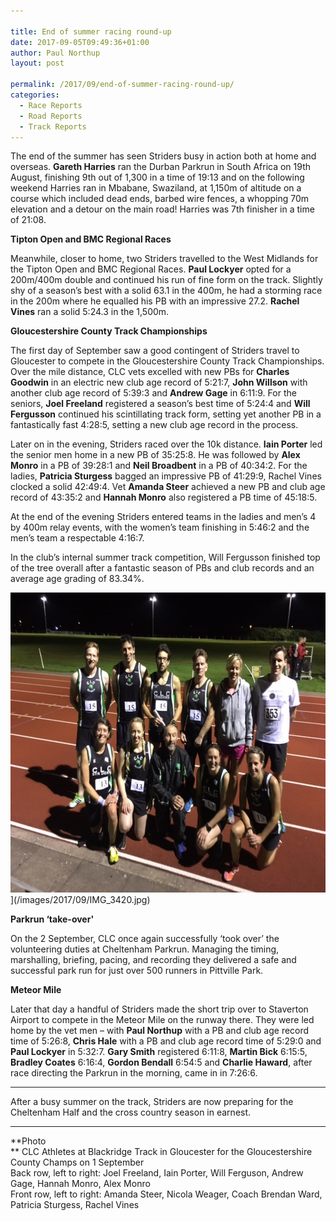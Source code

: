 ```yaml
---

title: End of summer racing round-up
date: 2017-09-05T09:49:36+01:00
author: Paul Northup
layout: post

permalink: /2017/09/end-of-summer-racing-round-up/
categories:
  - Race Reports
  - Road Reports
  - Track Reports
---
```

The end of the summer has seen Striders busy in action both at home and overseas. **Gareth Harries** ran the Durban Parkrun in South Africa on 19th August, finishing 9th out of 1,300 in a time of 19:13 and on the following weekend Harries ran in Mbabane, Swaziland, at 1,150m of altitude on a course which included dead ends, barbed wire fences, a whopping 70m elevation and a detour on the main road! Harries was 7th finisher in a time of 21:08.

**Tipton Open and BMC Regional Races**

Meanwhile, closer to home, two Striders travelled to the West Midlands for the Tipton Open and BMC Regional Races. **Paul Lockyer** opted for a 200m/400m double and continued his run of fine form on the track. Slightly shy of a season’s best with a solid 63.1 in the 400m, he had a storming race in the 200m where he equalled his PB with an impressive 27.2. **Rachel Vines** ran a solid 5:24.3 in the 1,500m.

**Gloucestershire County Track Championships**

The first day of September saw a good contingent of Striders travel to Gloucester to compete in the Gloucestershire County Track Championships. Over the mile distance, CLC vets excelled with new PBs for **Charles Goodwin** in an electric new club age record of 5:21:7, **John Willson** with another club age record of 5:39:3 and **Andrew Gage** in 6:11:9. For the seniors, **Joel Freeland** registered a season’s best time of 5:24:4 and **Will Fergusson** continued his scintillating track form, setting yet another PB in a fantastically fast 4:28:5, setting a new club age record in the process.

Later on in the evening, Striders raced over the 10k distance. **Iain Porter** led the senior men home in a new PB of 35:25:8. He was followed by **Alex Monro** in a PB of 39:28:1 and **Neil Broadbent** in a PB of 40:34:2. For the ladies, **Patricia Sturgess** bagged an impressive PB of 41:29:9, Rachel Vines clocked a solid 42:49:4. Vet **Amanda Steer** achieved a new PB and club age record of 43:35:2 and **Hannah Monro** also registered a PB time of 45:18:5.

At the end of the evening Striders entered teams in the ladies and men’s 4 by 400m relay events, with the women’s team finishing in 5:46:2 and the men’s team a respectable 4:16:7.

In the club’s internal summer track competition, Will Fergusson finished top of the tree overall after a fantastic season of PBs and club records and an average age grading of 83.34%.

<img class=" size-full" src="/images/2017/09/IMG_3420.jpg" alt="IMG_3420" width="640" height="480" />](/images/2017/09/IMG_3420.jpg)

**Parkrun &#8216;take-over'**

On the 2 September, CLC once again successfully ‘took over’ the volunteering duties at Cheltenham Parkrun. Managing the timing, marshalling, briefing, pacing, and recording they delivered a safe and successful park run for just over 500 runners in Pittville Park.

**Meteor Mile**

Later that day a handful of Striders made the short trip over to Staverton Airport to compete in the Meteor Mile on the runway there. They were led home by the vet men – with **Paul Northup** with a PB and club age record time of 5:26:8, **Chris Hale** with a PB and club age record time of 5:29:0 and **Paul Lockyer** in 5:32:7. **Gary Smith** registered 6:11:8, **Martin Bick** 6:15:5, **Bradley Coates** 6:16:4, **Gordon Bendall** 6:54:5 and **Charlie Haward**, after race directing the Parkrun in the morning, came in in 7:26:6.

* * *

After a busy summer on the track, Striders are now preparing for the Cheltenham Half and the cross country season in earnest.

* * *

**Photo  
** CLC Athletes at Blackridge Track in Gloucester for the Gloucestershire County Champs on 1 September  
Back row, left to right: Joel Freeland, Iain Porter, Will Ferguson, Andrew Gage, Hannah Monro, Alex Monro  
Front row, left to right: Amanda Steer, Nicola Weager, Coach Brendan Ward, Patricia Sturgess, Rachel Vines

